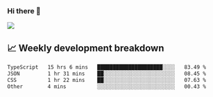 ### Hi there 👋
<img align="center" src="https://github-readme-stats.vercel.app/api?username=Tumao727&show_icons=true&hide_title=true&theme=dracula" />


## 📈 Weekly development breakdown
<!--START_SECTION:waka-->

```txt
TypeScript   15 hrs 6 mins   █████████████████████░░░░   83.49 %
JSON         1 hr 31 mins    ██░░░░░░░░░░░░░░░░░░░░░░░   08.45 %
CSS          1 hr 22 mins    ██░░░░░░░░░░░░░░░░░░░░░░░   07.63 %
Other        4 mins          ░░░░░░░░░░░░░░░░░░░░░░░░░   00.43 %
```

<!--END_SECTION:waka-->